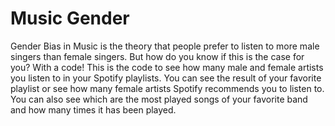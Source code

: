 # Music Gender
 
Gender Bias in Music is the theory that people prefer to listen to more male singers than female singers. But how do you know if this is the case for you? With a code! 
This is the code to see how many male and female artists you listen to in your Spotify playlists. You can see the result of your favorite playlist or see how many female artists Spotify recommends you to listen to. 
You can also see which are the most played songs of your favorite band and how many times it has been played.